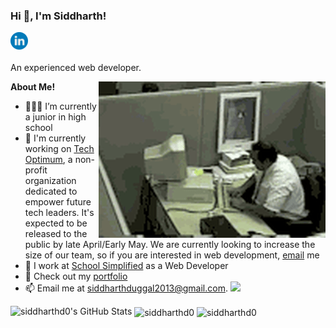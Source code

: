 <h3 title="Title"> Hi 👋, I'm Siddharth!</h3>

<a href="https://www.linkedin.com/in/siddharth-duggal/">
  <img style="color: blue;" align="left" alt="Siddharths's LinkedIn" width="28px" src="./linkedin.svg" />
  
</a>

<br />
<br />

An experienced web developer.
 
  <img align="right" alt="GIF" src="./madman.gif" alt="me when my code doesnt work" />

**About Me!**

- 👨🏽‍💻 I’m currently a junior in high school
- 🌱 I'm currently working on [Tech Optimum](https://github.com/TechOptimum), a non-profit organization dedicated to empower future tech leaders. It's expected to be released to the public by late April/Early May. We are currently looking to increase the size of our team, so if you are interested in web development, [email](mailto:siddharthduggal2013@gmail.com) me
- 💼 I work at [School Simplified](https://schoolsimplified.org) as a Web Developer 
- 🤔 Check out my [portfolio](https://siddharthduggal.com)
- 📫 Email me at [siddharthduggal2013@gmail.com](mailto:siddharthduggal2013@gmail.com).
![](https://visitor-badge.glitch.me/badge?page_id=siddharthd0)


<img src="https://github-readme-stats.vercel.app/api?username=siddharthd0&show_icons=true&hide_border=true&count_private=true&theme=shades-of-purple&icon_color=fad000" alt="siddharthd0's GitHub Stats">
<img align="center" src="https://github-readme-streak-stats.herokuapp.com/?user=siddharthd0&count_private=true&theme=radical" alt="siddharthd0" />
<img align="center" width=500 src="https://github-readme-stats.vercel.app/api/top-langs/?username=siddharthd0&count_private=true&theme=radical" alt="siddharthd0" />

